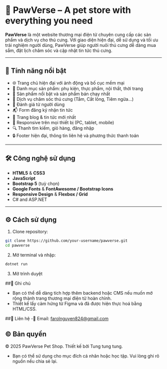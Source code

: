 # 🐾 PawVerse – A pet store with everything you need

**PawVerse** là một website thương mại điện tử chuyên cung cấp các sản phẩm và dịch vụ cho thú cưng. Với giao diện hiện đại, dễ sử dụng và tối ưu trải nghiệm người dùng, PawVerse giúp người nuôi thú cưng dễ dàng mua sắm, đặt lịch chăm sóc và cập nhật tin tức thú cưng.

---


## 🚀 Tính năng nổi bật

- 🌐 Trang chủ hiện đại với ảnh động và bố cục mềm mại
- 🛒 Danh mục sản phẩm: phụ kiện, thực phẩm, nội thất, thời trang
- 🌟 Sản phẩm nổi bật và sản phẩm bán chạy nhất
- 🐶 Dịch vụ chăm sóc thú cưng (Tắm, Cắt lông, Tiêm ngừa…)
- 💬 Đánh giá từ người dùng
- 📬 Form đăng ký nhận tin tức
- 📰 Trang blog & tin tức mới nhất
- 📱 Responsive trên mọi thiết bị (PC, tablet, mobile)
- 🔍 Thanh tìm kiếm, giỏ hàng, đăng nhập
- 🔒 Footer hiện đại, thông tin liên hệ và phương thức thanh toán

---

## 🛠️ Công nghệ sử dụng

- **HTML5** & **CSS3**
- **JavaScript**
- **Bootstrap 5** (tuỳ chọn)
- **Google Fonts** & **FontAwesome / Bootstrap Icons**
- **Responsive Design** & **Flexbox / Grid**
- C# and ASP.NET
---
## ⚙️ Cách sử dụng

1. Clone repository:

```bash
git clone https://github.com/your-username/pawverse.git
cd pawverse
```
2. Mở terminal và nhập:
```bash
dotnet run
```
3. Mở trình duyệt

##📌 Ghi chú
- Bạn có thể dễ dàng tích hợp thêm backend hoặc CMS nếu muốn mở rộng thành trang thương mại điện tử hoàn chỉnh.
- Thiết kế lấy cảm hứng từ Figma và đã được hiện thực hoá bằng HTML/CSS.

##📧 Liên hệ
-📮 Email: farolnguyen824@gmail.com

## © Bản quyền
© 2025 PawVerse Pet Shop. Thiết kế bởi Tung tung tung.
- Bạn có thể sử dụng cho mục đích cá nhân hoặc học tập. Vui lòng ghi rõ nguồn nếu chia sẻ lại.
